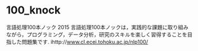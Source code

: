 # 100_knock
言語処理100本ノック 2015
言語処理100本ノックは，実践的な課題に取り組みながら，プログラミング，データ分析，研究のスキルを楽しく習得することを目指した問題集です.
ihttp://www.cl.ecei.tohoku.ac.jp/nlp100/
